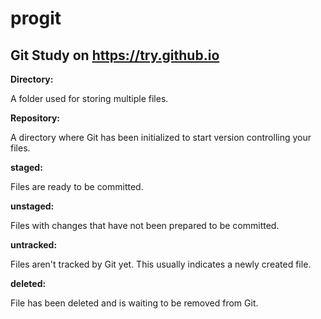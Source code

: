 # progit

## Git Study on https://try.github.io

**Directory:**

A folder used for storing multiple files.


**Repository:**

A directory where Git has been initialized to start version controlling your files.


**staged:**

Files are ready to be committed.


**unstaged:**

Files with changes that have not been prepared to be committed.


**untracked:**

Files aren't tracked by Git yet. This usually indicates a newly created file.


**deleted:**

File has been deleted and is waiting to be removed from Git.

